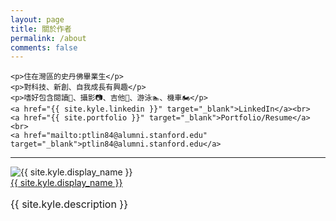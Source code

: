 ```yaml
---
layout: page
title: 關於作者
permalink: /about
comments: false
---
```


<div class="row justify-content-between">
  <div class="col-md-7 pr-5">

    <p>住在灣區的史丹佛畢業生</p>
    <p>對科技、新創、自我成長有興趣</p>
    <p>嗜好包含閱讀📖、攝影📷、吉他🎸、游泳🏊、機車🏍️</p>
    <a href="{{ site.kyle.linkedin }}" target="_blank">LinkedIn</a><br>
    <a href="{{ site.portfolio }}" target="_blank">Portfolio/Resume</a><br>
    <a href="mailto:ptlin84@alumni.stanford.edu" target="_blank">ptlin84@alumni.stanford.edu</a>
  <Hr>
  </div>

  <div class="col-md-5">
    <div class="sticky-top sticky-top-80">
      <div class="row post-top-meta">
        <div class="col-xs-12 col-md-3 col-lg-2 text-center text-md-left mb-4 mb-md-0">
          <img class="author-thumb" src="{{ site.baseurl }}/{{ site.kyle.avatar }}" alt="{{ site.kyle.display_name }}">
        </div>
        <div class="col-xs-12 col-md-9 col-lg-10 text-center text-md-left">
          <a target="_blank" class="link-dark" href="{{ site.kyle.web }}">{{ site.kyle.display_name }}</a>
          <!-- <a target="_blank" href="{{ site.kyle.twitter }}" class="btn follow">Follow</a> -->
          <p style="font-size:16px;" class="author-description">{{ site.kyle.description }}</p>
        </div>
      </div>
    </div>
  </div>
</div>
